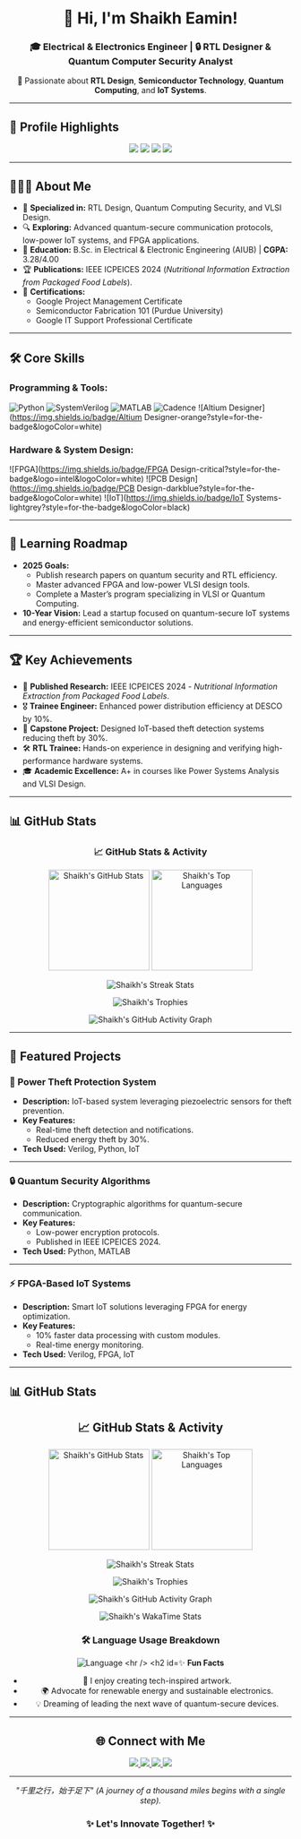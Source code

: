 <div align="center">
  <h1>👋 Hi, I'm Shaikh Eamin!</h1>
  <h3>🎓 Electrical & Electronics Engineer | 🔒 RTL Designer & Quantum Computer Security Analyst</h3>
  <p>🔬 Passionate about <strong>RTL Design</strong>, <strong>Semiconductor Technology</strong>, <strong>Quantum Computing</strong>, and <strong>IoT Systems</strong>.</p>
</div>

---

## 🏅 **Profile Highlights**

<div align="center">
  <img src="https://img.shields.io/badge/RTL Design-Specialist-blue?style=for-the-badge&logo=verilog&logoColor=white" />
  <img src="https://img.shields.io/badge/Quantum Security-Analyst-red?style=for-the-badge&logo=quantum-computing" />
  <img src="https://img.shields.io/badge/VLSI Technology-Enthusiast-green?style=for-the-badge&logo=semiconductor-manufacturing" />
  <img src="https://img.shields.io/badge/IoT Systems-Innovator-orange?style=for-the-badge&logo=iot" />
</div>

---

## 👨🏼‍🔬 **About Me**

- 🌟 **Specialized in:** RTL Design, Quantum Computing Security, and VLSI Design.  
- 🔍 **Exploring:** Advanced quantum-secure communication protocols, low-power IoT systems, and FPGA applications.  
- 🏫 **Education:** B.Sc. in Electrical & Electronic Engineering (AIUB) | **CGPA:** 3.28/4.00  
- 🏆 **Publications:** IEEE ICPEICES 2024 (*Nutritional Information Extraction from Packaged Food Labels*).  
- 📜 **Certifications:**  
  - Google Project Management Certificate  
  - Semiconductor Fabrication 101 (Purdue University)  
  - Google IT Support Professional Certificate  

---

## 🛠️ **Core Skills**

### Programming & Tools:
![Python](https://img.shields.io/badge/Python-blue?style=for-the-badge&logo=python&logoColor=white)
![SystemVerilog](https://img.shields.io/badge/SystemVerilog-green?style=for-the-badge&logoColor=white)
![MATLAB](https://img.shields.io/badge/MATLAB-yellow?style=for-the-badge&logo=mathworks&logoColor=white)
![Cadence](https://img.shields.io/badge/Cadence-blueviolet?style=for-the-badge&logoColor=white)
![Altium Designer](https://img.shields.io/badge/Altium Designer-orange?style=for-the-badge&logoColor=white)

### Hardware & System Design:
![FPGA](https://img.shields.io/badge/FPGA Design-critical?style=for-the-badge&logo=intel&logoColor=white)
![PCB Design](https://img.shields.io/badge/PCB Design-darkblue?style=for-the-badge&logoColor=white)
![IoT](https://img.shields.io/badge/IoT Systems-lightgrey?style=for-the-badge&logoColor=black)

---

## 📂 **Learning Roadmap**

- **2025 Goals:**
  - Publish research papers on quantum security and RTL efficiency.
  - Master advanced FPGA and low-power VLSI design tools.  
  - Complete a Master’s program specializing in VLSI or Quantum Computing.  
- **10-Year Vision:** Lead a startup focused on quantum-secure IoT systems and energy-efficient semiconductor solutions.

---

## 🏆 **Key Achievements**

- 🥇 **Published Research:** IEEE ICPEICES 2024 - *Nutritional Information Extraction from Packaged Food Labels*.  
- 🎖️ **Trainee Engineer:** Enhanced power distribution efficiency at DESCO by 10%.  
- 🔬 **Capstone Project:** Designed IoT-based theft detection systems reducing theft by 30%.  
- 🛠️ **RTL Trainee:** Hands-on experience in designing and verifying high-performance hardware systems.  
- 🎓 **Academic Excellence:** A+ in courses like Power Systems Analysis and VLSI Design.

---

## 📊 **GitHub Stats**

<div align="center">
  <h3>📈 GitHub Stats & Activity</h3>
  
  <p>
    <img height="180em" src="https://github-readme-stats.vercel.app/api?username=ShaikhEamin&show_icons=true&theme=radical" alt="Shaikh's GitHub Stats" />
    <img height="180em" src="https://github-readme-stats.vercel.app/api/top-langs/?username=ShaikhEamin&layout=compact&theme=radical&langs_count=10" alt="Shaikh's Top Languages" />
  </p>

  <p>
    <img src="https://streak-stats.demolab.com?user=ShaikhEamin&theme=radical&hide_border=true&date_format=M%20j%5B%2C%20Y%5D" alt="Shaikh's Streak Stats" />
  </p>

  <p>
    <img src="https://github-profile-trophy.vercel.app/?username=ShaikhEamin&theme=radical&no-frame=true&row=1&column=7&margin-w=15" alt="Shaikh's Trophies" />
  </p>

  <p>
    <img src="https://github-readme-activity-graph.vercel.app/graph?username=ShaikhEamin&theme=radical&hide_border=true" alt="Shaikh's GitHub Activity Graph" />
  </p>
</div>

---

## 📝 **Featured Projects**

### **🚀 Power Theft Protection System**  
- **Description:** IoT-based system leveraging piezoelectric sensors for theft prevention.  
- **Key Features:**  
  - Real-time theft detection and notifications.  
  - Reduced energy theft by 30%.  
- **Tech Used:** Verilog, Python, IoT  

---

### **🔒 Quantum Security Algorithms**  
- **Description:** Cryptographic algorithms for quantum-secure communication.  
- **Key Features:**  
  - Low-power encryption protocols.  
  - Published in IEEE ICPEICES 2024.  
- **Tech Used:** Python, MATLAB  

---

### **⚡ FPGA-Based IoT Systems**  
- **Description:** Smart IoT solutions leveraging FPGA for energy optimization.  
- **Key Features:**  
  - 10% faster data processing with custom modules.  
  - Real-time energy monitoring.  
- **Tech Used:** Verilog, FPGA, IoT  

---

## 📊 **GitHub Stats**

<div align="center">
  <h2>📈 GitHub Stats & Activity</h2>
  
  <!-- General Stats -->
  <p>
    <img height="180em" src="https://github-readme-stats.vercel.app/api?username=ShaikhEamin&show_icons=true&theme=radical" alt="Shaikh's GitHub Stats" />
    <img height="180em" src="https://github-readme-stats.vercel.app/api/top-langs/?username=ShaikhEamin&layout=compact&theme=radical&langs_count=10" alt="Shaikh's Top Languages" />
  </p>

  <!-- Contribution Streak -->
  <p>
    <img src="https://streak-stats.demolab.com?user=ShaikhEamin&theme=radical&hide_border=true&date_format=M%20j%5B%2C%20Y%5D" alt="Shaikh's Streak Stats" />
  </p>

  <!-- Trophies -->
  <p>
    <img src="https://github-profile-trophy.vercel.app/?username=ShaikhEamin&theme=radical&no-frame=true&row=1&column=7&margin-w=15" alt="Shaikh's Trophies" />
  </p>

  <!-- Activity Graph -->
  <p>
    <img src="https://github-readme-activity-graph.vercel.app/graph?username=ShaikhEamin&theme=radical&hide_border=true" alt="Shaikh's GitHub Activity Graph" />
  </p>

  <!-- WakaTime Stats -->
  <p>
    <img src="https://github-readme-stats.vercel.app/api/wakatime?username=ShaikhEamin&theme=radical&langs_count=8" alt="Shaikh's WakaTime Stats" />
  </p>

  <!-- Language Pie Chart -->
  <h3>🛠 Language Usage Breakdown</h3>
  <p>
    <img src="https://github-readme-stats.vercel.app/api/top-langs/?username=ShaikhEamin&langs_count=10&layout=pie&theme=radical" alt="Language

---

## ✨ **Fun Facts**

- 🎨 I enjoy creating tech-inspired artwork.  
- 🌍 Advocate for renewable energy and sustainable electronics.  
- 💡 Dreaming of leading the next wave of quantum-secure devices.  

---


## 🌐 **Connect with Me**


<div align="center">
  <a href="mailto:Eamineee19@gmail.com">
    <img src="https://img.shields.io/badge/Email-Eamineee19@gmail.com-D14836?style=for-the-badge&logo=gmail&logoColor=white" />
  </a>
  <a href="https://www.linkedin.com/in/shaikh-eamin/">
    <img src="https://img.shields.io/badge/LinkedIn-Shaikh%20Eamin-0A66C2?style=for-the-badge&logo=linkedin&logoColor=white" />
  </a>
  <a href="https://github.com/ShaikhEamin">
    <img src="https://img.shields.io/badge/GitHub-ShaikhEamin-181717?style=for-the-badge&logo=github&logoColor=white" />
  </a>
  <a href="https://wa.me/8801980126253">
    <img src="https://img.shields.io/badge/WhatsApp-Contact%20Me-25D366?style=for-the-badge&logo=whatsapp&logoColor=white" />
  </a>
</div>

---

<div align="center">
  <i>"千里之行，始于足下" (A journey of a thousand miles begins with a single step).</i>  
  <h3>✨ Let's Innovate Together! ✨</h3>
</div>
